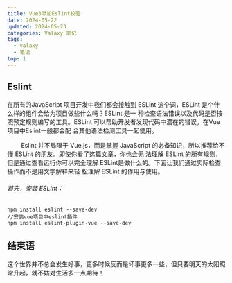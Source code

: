 ```yaml
---
title: Vue3添加Eslint校验
date: 2024-05-22
updated: 2024-05-23
categories: Valaxy 笔记
tags:
  - valaxy
  - 笔记
top: 1
---
```


## Eslint

​在所有的JavaScript 项目开发中我们都会接触到 ESLint 这个词，ESLint 是个什么样的组件会给为项目做些什么吗？ESLint 是一
种检查语法错误以及代码是否按照预定规则编写的工具。ESLint 可以帮助开发者发现代码中潜在的错误。在Vue项目中Eslint一般都会配
合其他语法检测工具一起使用。

    ​Eslint 并不局限于 Vue.js，而是掌握 JavaScript 的必备知识，所以推荐给不懂 ESLint 的朋友。即使你看了这篇文章，你也会无
法理解 ESLint  的所有规则，但是通过查看运行你可以完全理解 ESLint是做什么的。下面让我们通过实际检查操作而不是用文字解释来轻
松理解 ESLint 的作用与使用。

###### 首先，安装 ESLint：
```
npm install eslint --save-dev
//安装vue项目中eslint插件
npm install eslint-plugin-vue --save-dev
```

## 结束语

这个世界并不总会发生好事，更多时候反而是坏事更多一些，但只要明天的太阳照常升起，就不妨对生活多一点期待！
